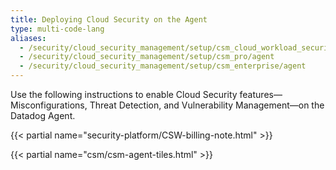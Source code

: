 ```yaml
---
title: Deploying Cloud Security on the Agent
type: multi-code-lang
aliases:
  - /security/cloud_security_management/setup/csm_cloud_workload_security/agent
  - /security/cloud_security_management/setup/csm_pro/agent
  - /security/cloud_security_management/setup/csm_enterprise/agent
---
```


Use the following instructions to enable Cloud Security features—Misconfigurations, Threat Detection, and Vulnerability Management—on the Datadog Agent.

{{< partial name="security-platform/CSW-billing-note.html" >}}

{{< partial name="csm/csm-agent-tiles.html" >}}